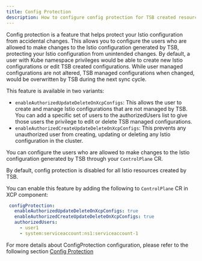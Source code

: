 ```yaml
---
title: Config Protection
description: How to configure config protection for TSB created resources
---
```


Config protection is a feature that helps protect your Istio configuration from accidental changes.
This allows you to configure the users who are allowed to make changes to the Istio configuration generated
by TSB, protecting your Istio configuration from unintended changes. By default, a user with Kube namespace privileges
would be able to create new Istio configurations or edit TSB created configurations. While user managed configurations
are not altered, TSB managed configurations when changed, would be overwritten by TSB during the next sync cycle.

This feature is available in two variants:
- `enableAuthorizedUpdateDeleteOnXcpConfigs`: This allows the user to create and manage Istio configurations that are not managed by TSB.
You can add a specific set of users to the authorizedUsers list to give those users the privilege to edit or
delete TSB managed configurations.
- `enableAuthorizedCreateUpdateDeleteOnXcpConfigs`: This prevents any unauthorized user from creating, updating
or deleting any Istio configuration in the cluster.

You can configure the users who are allowed to make changes to the Istio configuration generated by TSB through your
`ControlPlane` CR.

By default, config protection is disabled for all Istio resources created by TSB.

You can enable this feature by adding the following to `ControlPlane` CR in XCP component:
```yaml
 configProtection:
   enableAuthorizedUpdateDeleteOnXcpConfigs: true
   enableAuthorizedCreateUpdateDeleteOnXcpConfigs: true
   authorizedUsers:
     - user1
     - system:serviceaccount:ns1:serviceaccount-1
```

For more details about ConfigProtection configuration, please refer to the following section
[Config Protection](../../refs/install/common/common_config#configprotection)
